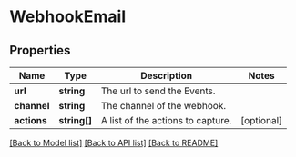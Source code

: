 # WebhookEmail

## Properties
Name | Type | Description | Notes
------------ | ------------- | ------------- | -------------
**url** | **string** | The url to send the Events. | 
**channel** | **string** | The channel of the webhook. | 
**actions** | **string[]** | A list of the actions to capture. | [optional] 

[[Back to Model list]](../../README.md#documentation-for-models) [[Back to API list]](../../README.md#documentation-for-api-endpoints) [[Back to README]](../../README.md)

